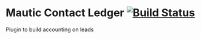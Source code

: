 # Mautic Contact Ledger [![Build Status](https://travis-ci.org/TheDMSGroup/mautic-contact-ledger.svg?branch=master)](https://travis-ci.org/TheDMSGroup/mautic-contact-ledger)

Plugin to build accounting on leads
